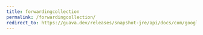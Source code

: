 ```yaml
---
title: forwardingcollection
permalink: /forwardingcollection/
redirect_to: https://guava.dev/releases/snapshot-jre/api/docs/com/google/common/collect/ForwardingCollection.html
---
```

